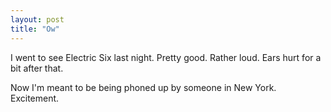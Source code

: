 ```yaml
---
layout: post
title: "Ow"
---
```

I went to see Electric Six last night. Pretty good. Rather loud. Ears hurt for
a bit after that.

Now I'm meant to be being phoned up by someone in New York. Excitement.

